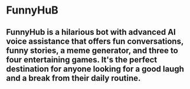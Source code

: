 # FunnyHuB

## FunnyHub is a hilarious bot with advanced AI voice assistance that offers fun conversations, funny stories, a meme generator, and three to four entertaining games. It's the perfect destination for anyone looking for a good laugh and a break from their daily routine.
